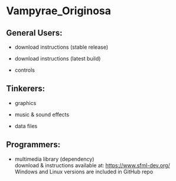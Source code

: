 # Vampyrae_Originosa

## General Users:
  + download instructions (stable release)
    
  + download instructions (latest build)
    
  + controls

## Tinkerers:
  + graphics
  
  + music & sound effects
  
  + data files

## Programmers:
  + multimedia library (dependency)  
    download & instructions available at: https://www.sfml-dev.org/  
    Windows and Linux versions are included in GitHub repo  

